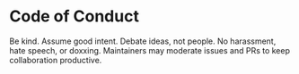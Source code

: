# Code of Conduct

Be kind. Assume good intent. Debate ideas, not people. No harassment, hate speech, or doxxing.
Maintainers may moderate issues and PRs to keep collaboration productive.
